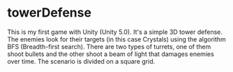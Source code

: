 # towerDefense
This is my first game with Unity (Unity 5.0). 
It's a simple 3D tower defense. The enemies look for their targets (in this case Crystals) using the algorithm BFS (Breadth-first search). There are two types of turrets, one of them shoot bullets and 
the other shoot a beam of light that damages enemies over time. 
The scenario is divided on a square grid.
